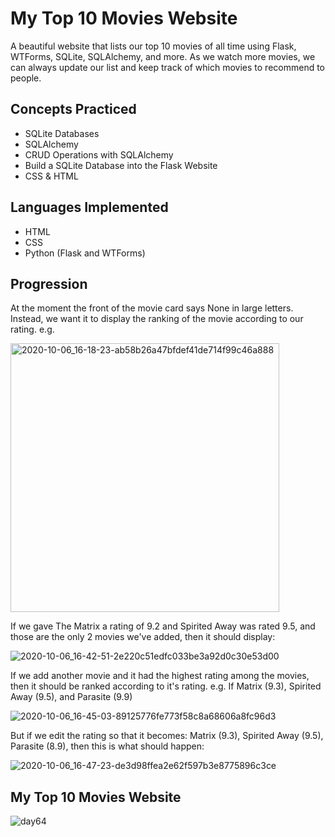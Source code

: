 # My Top 10 Movies Website

A beautiful website that lists our top 10 movies of all time using Flask, WTForms, SQLite, SQLAlchemy, and more. As we watch more movies, we can always update our list and keep track of which movies to recommend to people.


## Concepts Practiced
- SQLite Databases
- SQLAlchemy
- CRUD Operations with SQLAlchemy
- Build a SQLite Database into the Flask Website
- CSS & HTML

## Languages Implemented
- HTML
- CSS
- Python (Flask and WTForms)

## Progression
At the moment the front of the movie card says None in large letters.
Instead, we want it to display the ranking of the movie according to our rating. e.g.

<img width="430" alt="2020-10-06_16-18-23-ab58b26a47bfdef41de714f99c46a888" src="https://user-images.githubusercontent.com/78344685/174010782-a1cc308b-242d-49b1-a736-a5042076dcab.png">


If we gave The Matrix a rating of 9.2 and Spirited Away was rated 9.5, and those are the only 2 movies we've added, then it should display:

![2020-10-06_16-42-51-2e220c51edfc033be3a92d0c30e53d00](https://user-images.githubusercontent.com/78344685/174010780-dacaf9f6-5a14-4e85-b418-a9e1278c0af1.gif)

If we add another movie and it had the highest rating among the movies, then it should be ranked according to it's rating.
e.g. If Matrix (9.3), Spirited Away (9.5), and Parasite (9.9)

![2020-10-06_16-45-03-89125776fe773f58c8a68606a8fc96d3](https://user-images.githubusercontent.com/78344685/174010776-7a84035a-30db-4069-b809-e9a7fb8d6607.gif)


But if we edit the rating so that it becomes: Matrix (9.3), Spirited Away (9.5), Parasite (8.9), then this is what should happen:

![2020-10-06_16-47-23-de3d98ffea2e62f597b3e8775896c3ce](https://user-images.githubusercontent.com/78344685/174010783-7a11002e-7f11-499c-9084-1f1dc471b7ee.gif)



## My Top 10 Movies Website
![day64](https://user-images.githubusercontent.com/98851253/162594261-6130be7b-e06b-452f-b0cb-b45cb6e76b47.gif)
